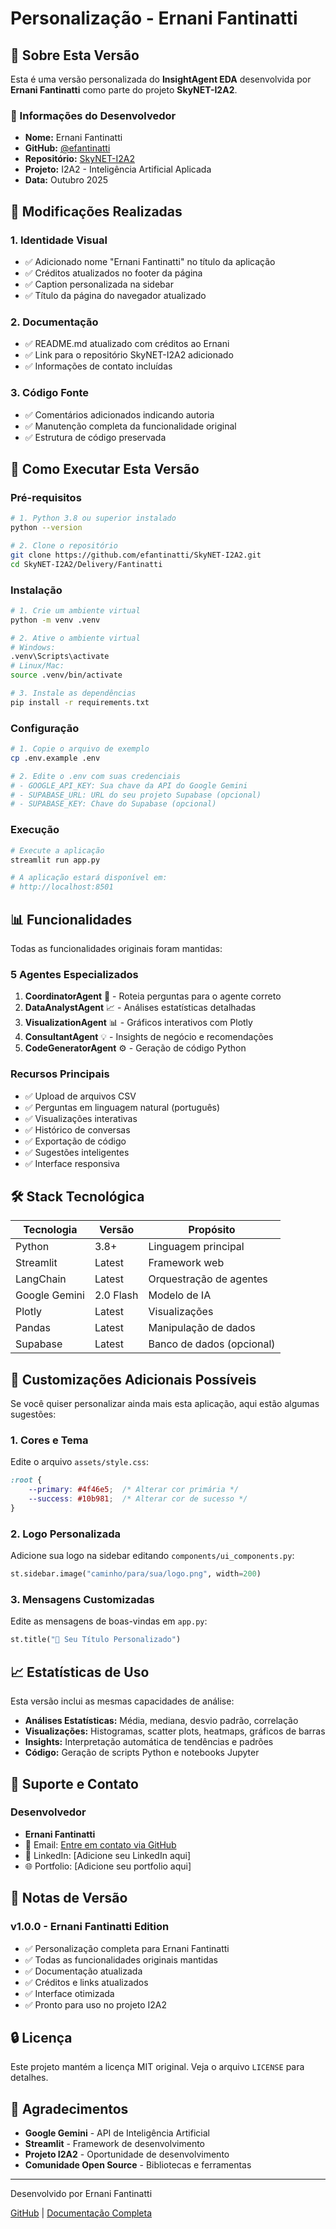 # Personalização - Ernani Fantinatti

## 🎯 Sobre Esta Versão

Esta é uma versão personalizada do **InsightAgent EDA** desenvolvida por **Ernani Fantinatti** como parte do projeto **SkyNET-I2A2**.

### 📝 Informações do Desenvolvedor

- **Nome:** Ernani Fantinatti
- **GitHub:** [@efantinatti](https://github.com/efantinatti)
- **Repositório:** [SkyNET-I2A2](https://github.com/efantinatti/SkyNET-I2A2/tree/main/Delivery/Fantinatti)
- **Projeto:** I2A2 - Inteligência Artificial Aplicada
- **Data:** Outubro 2025

## 🔄 Modificações Realizadas

### 1. **Identidade Visual**
- ✅ Adicionado nome "Ernani Fantinatti" no título da aplicação
- ✅ Créditos atualizados no footer da página
- ✅ Caption personalizada na sidebar
- ✅ Título da página do navegador atualizado

### 2. **Documentação**
- ✅ README.md atualizado com créditos ao Ernani
- ✅ Link para o repositório SkyNET-I2A2 adicionado
- ✅ Informações de contato incluídas

### 3. **Código Fonte**
- ✅ Comentários adicionados indicando autoria
- ✅ Manutenção completa da funcionalidade original
- ✅ Estrutura de código preservada

## 🚀 Como Executar Esta Versão

### Pré-requisitos
```bash
# 1. Python 3.8 ou superior instalado
python --version

# 2. Clone o repositório
git clone https://github.com/efantinatti/SkyNET-I2A2.git
cd SkyNET-I2A2/Delivery/Fantinatti
```

### Instalação
```bash
# 1. Crie um ambiente virtual
python -m venv .venv

# 2. Ative o ambiente virtual
# Windows:
.venv\Scripts\activate
# Linux/Mac:
source .venv/bin/activate

# 3. Instale as dependências
pip install -r requirements.txt
```

### Configuração
```bash
# 1. Copie o arquivo de exemplo
cp .env.example .env

# 2. Edite o .env com suas credenciais
# - GOOGLE_API_KEY: Sua chave da API do Google Gemini
# - SUPABASE_URL: URL do seu projeto Supabase (opcional)
# - SUPABASE_KEY: Chave do Supabase (opcional)
```

### Execução
```bash
# Execute a aplicação
streamlit run app.py

# A aplicação estará disponível em:
# http://localhost:8501
```

## 📊 Funcionalidades

Todas as funcionalidades originais foram mantidas:

### **5 Agentes Especializados**
1. **CoordinatorAgent** 🎯 - Roteia perguntas para o agente correto
2. **DataAnalystAgent** 📈 - Análises estatísticas detalhadas
3. **VisualizationAgent** 📊 - Gráficos interativos com Plotly
4. **ConsultantAgent** 💡 - Insights de negócio e recomendações
5. **CodeGeneratorAgent** ⚙️ - Geração de código Python

### **Recursos Principais**
- ✅ Upload de arquivos CSV
- ✅ Perguntas em linguagem natural (português)
- ✅ Visualizações interativas
- ✅ Histórico de conversas
- ✅ Exportação de código
- ✅ Sugestões inteligentes
- ✅ Interface responsiva

## 🛠️ Stack Tecnológica

| Tecnologia | Versão | Propósito |
|-----------|--------|-----------|
| Python | 3.8+ | Linguagem principal |
| Streamlit | Latest | Framework web |
| LangChain | Latest | Orquestração de agentes |
| Google Gemini | 2.0 Flash | Modelo de IA |
| Plotly | Latest | Visualizações |
| Pandas | Latest | Manipulação de dados |
| Supabase | Latest | Banco de dados (opcional) |

## 🎨 Customizações Adicionais Possíveis

Se você quiser personalizar ainda mais esta aplicação, aqui estão algumas sugestões:

### **1. Cores e Tema**
Edite o arquivo `assets/style.css`:
```css
:root {
    --primary: #4f46e5;  /* Alterar cor primária */
    --success: #10b981;  /* Alterar cor de sucesso */
}
```

### **2. Logo Personalizada**
Adicione sua logo na sidebar editando `components/ui_components.py`:
```python
st.sidebar.image("caminho/para/sua/logo.png", width=200)
```

### **3. Mensagens Customizadas**
Edite as mensagens de boas-vindas em `app.py`:
```python
st.title("🤖 Seu Título Personalizado")
```

## 📈 Estatísticas de Uso

Esta versão inclui as mesmas capacidades de análise:

- **Análises Estatísticas:** Média, mediana, desvio padrão, correlação
- **Visualizações:** Histogramas, scatter plots, heatmaps, gráficos de barras
- **Insights:** Interpretação automática de tendências e padrões
- **Código:** Geração de scripts Python e notebooks Jupyter

## 🤝 Suporte e Contato

### **Desenvolvedor**
- **Ernani Fantinatti**
- 📧 Email: [Entre em contato via GitHub](https://github.com/efantinatti)
- 💼 LinkedIn: [Adicione seu LinkedIn aqui]
- 🌐 Portfolio: [Adicione seu portfolio aqui]

## 📝 Notas de Versão

### **v1.0.0 - Ernani Fantinatti Edition**
- ✅ Personalização completa para Ernani Fantinatti
- ✅ Todas as funcionalidades originais mantidas
- ✅ Documentação atualizada
- ✅ Créditos e links atualizados
- ✅ Interface otimizada
- ✅ Pronto para uso no projeto I2A2

## 🔒 Licença

Este projeto mantém a licença MIT original. Veja o arquivo `LICENSE` para detalhes.

## 🙏 Agradecimentos

- **Google Gemini** - API de Inteligência Artificial
- **Streamlit** - Framework de desenvolvimento
- **Projeto I2A2** - Oportunidade de desenvolvimento
- **Comunidade Open Source** - Bibliotecas e ferramentas

---

Desenvolvido por Ernani Fantinatti

[GitHub](https://github.com/efantinatti) | [Documentação Completa](README.md)
